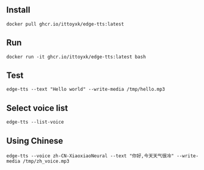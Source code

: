 ## Install
```shell
docker pull ghcr.io/ittoyxk/edge-tts:latest
```

## Run
```shell
docker run -it ghcr.io/ittoyxk/edge-tts:latest bash
```

## Test
```shell
edge-tts --text "Hello world" --write-media /tmp/hello.mp3
```

## Select voice list
```shell
edge-tts --list-voice
```

## Using Chinese
```shell
edge-tts --voice zh-CN-XiaoxiaoNeural --text "你好,今天天气很冷" --write-media /tmp/zh_voice.mp3
```
